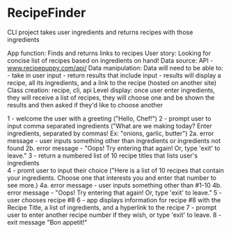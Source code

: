 # RecipeFinder
CLI project takes user ingredients and returns recipes with those ingredients

App function: Finds and returns links to recipes
User story: Looking for concise list of recipes based on ingredients on hand!
Data source:  API - www.recipepuppy.com/api/
Data manipulation: Data will need to be able to:
    - take in user input
    - return results that include input
    - results will display a recipe, all its ingredients, and a link to the recipe (hosted on another site)
Class creation: recipe, cli, api
Level display: once user enter ingredients, they will receive a list of recipes, they will choose one and be shown the results and then asked if they'd like to choose another 


1 - welcome the user with a greeting ("Hello, Chef!")
2 - prompt user to input comma separated ingredients ("What are we making today?  Enter ingredients, separated by commas!  Ex: "onions, garlic, butter") 
    2a. error message - user inputs something other than ingredients or ingredients not found
    2b. error message - "Oops!  Try entering that again!  Or, type 'exit' to leave."
3 - return a numbered list of 10 recipe titles that lists user's ingredients  
4 - promt user to input their choice ("Here is a list of 10 recipes that contain your ingredients.  Choose one that interests you and enter that number to see more.)
    4a. error message - user inputs something other than #1-10
    4b. error message - "Oops!  Try entering that again!  Or, type 'exit' to leave."
5 - user chooses recipe #8
6 - app displays information for recipe #8 with the Recipe Title, a list of ingredients, and a hyperlink to the recipe
7 - prompt user to enter another recipe number if they wish, or type 'exit' to leave.
8 - exit message "Bon appetit!"



